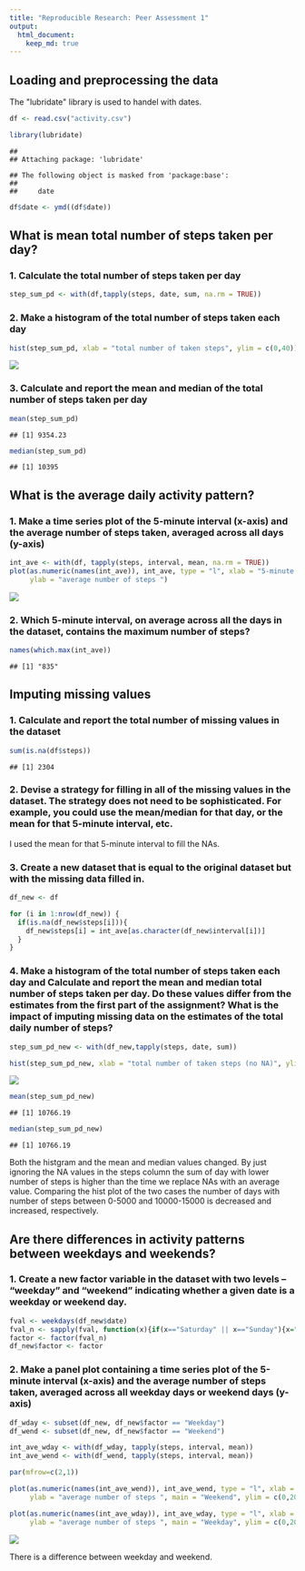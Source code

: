 ```yaml
---
title: "Reproducible Research: Peer Assessment 1"
output: 
  html_document:
    keep_md: true
---
```




## Loading and preprocessing the data

The "lubridate" library is used to handel with dates. 


```r
df <- read.csv("activity.csv")

library(lubridate)
```

```
## 
## Attaching package: 'lubridate'
```

```
## The following object is masked from 'package:base':
## 
##     date
```

```r
df$date <- ymd((df$date))
```

## What is mean total number of steps taken per day?

### 1. Calculate the total number of steps taken per day

```r
step_sum_pd <- with(df,tapply(steps, date, sum, na.rm = TRUE))
```

### 2. Make a histogram of the total number of steps taken each day

```r
hist(step_sum_pd, xlab = "total number of taken steps", ylim = c(0,40))
```

![](PA1_template_files/figure-html/unnamed-chunk-3-1.png)<!-- -->

### 3. Calculate and report the mean and median of the total number of steps taken per day


```r
mean(step_sum_pd)
```

```
## [1] 9354.23
```

```r
median(step_sum_pd)
```

```
## [1] 10395
```


## What is the average daily activity pattern?

### 1. Make a time series plot of the 5-minute interval (x-axis) and the average number of steps taken, averaged across all days (y-axis)


```r
int_ave <- with(df, tapply(steps, interval, mean, na.rm = TRUE))
plot(as.numeric(names(int_ave)), int_ave, type = "l", xlab = "5-minute interval ",
     ylab = "average number of steps ")
```

![](PA1_template_files/figure-html/unnamed-chunk-5-1.png)<!-- -->

### 2. Which 5-minute interval, on average across all the days in the dataset, contains the maximum number of steps?


```r
names(which.max(int_ave))
```

```
## [1] "835"
```

## Imputing missing values

### 1. Calculate and report the total number of missing values in the dataset

```r
sum(is.na(df$steps))
```

```
## [1] 2304
```

### 2. Devise a strategy for filling in all of the missing values in the dataset. The strategy does not need to be sophisticated. For example, you could use the mean/median for that day, or the mean for that 5-minute interval, etc.
I used the mean for that 5-minute interval to fill the NAs. 

### 3. Create a new dataset that is equal to the original dataset but with the missing data filled in.

```r
df_new <- df

for (i in 1:nrow(df_new)) {
  if(is.na(df_new$steps[i])){
    df_new$steps[i] = int_ave[as.character(df_new$interval[i])]
  }
}
```

### 4. Make a histogram of the total number of steps taken each day and Calculate and report the mean and median total number of steps taken per day. Do these values differ from the estimates from the first part of the assignment? What is the impact of imputing missing data on the estimates of the total daily number of steps?

```r
step_sum_pd_new <- with(df_new,tapply(steps, date, sum))

hist(step_sum_pd_new, xlab = "total number of taken steps (no NA)", ylim = c(0,40))
```

![](PA1_template_files/figure-html/unnamed-chunk-9-1.png)<!-- -->

```r
mean(step_sum_pd_new)
```

```
## [1] 10766.19
```

```r
median(step_sum_pd_new)
```

```
## [1] 10766.19
```
Both the histgram and the mean and median values changed. By just ignoring the NA values in 
the steps column the sum of day with lower number of steps is higher than the time we replace NAs with an average value. Comparing the hist plot of the two cases the number of days with number of steps between 0-5000 and 10000-15000 is decreased and increased, respectively.


## Are there differences in activity patterns between weekdays and weekends?

### 1. Create a new factor variable in the dataset with two levels – “weekday” and “weekend” indicating whether a given date is a weekday or weekend day.

```r
fval <- weekdays(df_new$date)
fval_n <- sapply(fval, function(x){if(x=="Saturday" || x=="Sunday"){x="Weekend"}else{x="Weekday"}})
factor <- factor(fval_n)
df_new$factor <- factor
```

### 2. Make a panel plot containing a time series plot  of the 5-minute interval (x-axis) and the average number of steps taken, averaged across all weekday days or weekend days (y-axis)

```r
df_wday <- subset(df_new, df_new$factor == "Weekday")
df_wend <- subset(df_new, df_new$factor == "Weekend")

int_ave_wday <- with(df_wday, tapply(steps, interval, mean))
int_ave_wend <- with(df_wend, tapply(steps, interval, mean))

par(mfrow=c(2,1))

plot(as.numeric(names(int_ave_wend)), int_ave_wend, type = "l", xlab = "5-minute interval ",
     ylab = "average number of steps ", main = "Weekend", ylim = c(0,200))

plot(as.numeric(names(int_ave_wday)), int_ave_wday, type = "l", xlab = "5-minute interval ",
     ylab = "average number of steps ", main = "Weekday", ylim = c(0,200))
```

![](PA1_template_files/figure-html/unnamed-chunk-11-1.png)<!-- -->

There is a difference between weekday and weekend. 
